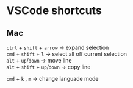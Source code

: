 # VSCode shortcuts

## Mac

`ctrl` + `shift` + `arrow` -> expand selection  
`cmd` + `shift` + `l` -> select all off current selection  
`alt` + `up`/`down` -> move line  
`alt` + `shift` + `up`/`down` -> copy line  

`cmd` + `k` , `m` -> change languade mode